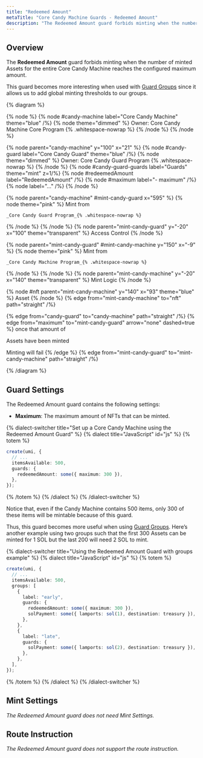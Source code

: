 ```yaml
---
title: "Redeemed Amount"
metaTitle: "Core Candy Machine Guards - Redeemed Amount"
description: "The Redeemed Amount guard forbids minting when the number of minted Assets for the entire Core Candy Machine reaches the configured maximum amount."
---
```


## Overview

The **Redeemed Amount** guard forbids minting when the number of minted Assets for the entire Core Candy Machine reaches the configured maximum amount.

This guard becomes more interesting when used with [Guard Groups](/core-candy-machine/guard-groups) since it allows us to add global minting thresholds to our groups.

{% diagram  %}

{% node %}
{% node #candy-machine label="Core Candy Machine" theme="blue" /%}
{% node theme="dimmed" %}
Owner: Core Candy Machine Core Program {% .whitespace-nowrap %}
{% /node %}
{% /node %}

{% node parent="candy-machine" y="100" x="21" %}
{% node #candy-guard label="Core Candy Guard" theme="blue" /%}
{% node theme="dimmed" %}
Owner: Core Candy Guard Program {% .whitespace-nowrap %}
{% /node %}
{% node #candy-guard-guards label="Guards" theme="mint" z=1/%}
{% node #redeemedAmount label="RedeemedAmount" /%}
{% node #maximum label="- maximum" /%}
{% node label="..." /%}
{% /node %}

{% node parent="candy-machine" #mint-candy-guard x="595" %}
  {% node theme="pink" %}
    Mint from

    _Core Candy Guard Program_{% .whitespace-nowrap %}
  {% /node %}
{% /node %}
{% node parent="mint-candy-guard" y="-20" x="100" theme="transparent" %}
  Access Control
{% /node %}

{% node parent="mint-candy-guard" #mint-candy-machine y="150" x="-9" %}
  {% node theme="pink" %}
    Mint from 
    
    _Core Candy Machine Program_{% .whitespace-nowrap %}
  {% /node %}
{% /node %}
{% node parent="mint-candy-machine" y="-20" x="140" theme="transparent" %}
  Mint Logic
{% /node %}

{% node #nft parent="mint-candy-machine" y="140" x="93" theme="blue" %}
  Asset
{% /node %}
{% edge from="mint-candy-machine" to="nft" path="straight" /%}

{% edge from="candy-guard" to="candy-machine" path="straight" /%}
{% edge from="maximum" to="mint-candy-guard" arrow="none" dashed=true %}
once that amount of

Assets have been minted

Minting will fail
{% /edge %}
{% edge from="mint-candy-guard" to="mint-candy-machine" path="straight" /%}

{% /diagram %}

## Guard Settings

The Redeemed Amount guard contains the following settings:

- **Maximum**: The maximum amount of NFTs that can be minted.

{% dialect-switcher title="Set up a Core Candy Machine using the Redeemed Amount Guard" %}
{% dialect title="JavaScript" id="js" %}
{% totem %}

```ts
create(umi, {
  // ...
  itemsAvailable: 500,
  guards: {
    redeemedAmount: some({ maximum: 300 }),
  },
});
```

{% /totem %}
{% /dialect %}
{% /dialect-switcher %}

Notice that, even if the Candy Machine contains 500 items, only 300 of these items will be mintable because of this guard.

Thus, this guard becomes more useful when using [Guard Groups](/core-candy-machine/guard-groups). Here’s another example using two groups such that the first 300 Assets can be minted for 1 SOL but the last 200 will need 2 SOL to mint.

{% dialect-switcher title="Using the Redeemed Amount Guard with groups example" %}
{% dialect title="JavaScript" id="js" %}
{% totem %}

```ts
create(umi, {
  // ...
  itemsAvailable: 500,
  groups: [
    {
      label: "early",
      guards: {
        redeemedAmount: some({ maximum: 300 }),
        solPayment: some({ lamports: sol(1), destination: treasury }),
      },
    },
    {
      label: "late",
      guards: {
        solPayment: some({ lamports: sol(2), destination: treasury }),
      },
    },
  ],
});
```

{% /totem %}
{% /dialect %}
{% /dialect-switcher %}

## Mint Settings

_The Redeemed Amount guard does not need Mint Settings._

## Route Instruction

_The Redeemed Amount guard does not support the route instruction._
